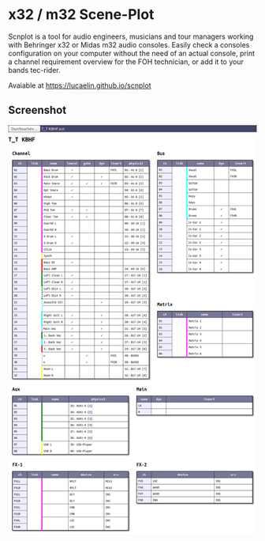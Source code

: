 # x32 / m32 Scene-Plot
Scnplot is a tool for audio engineers, musicians and tour managers working with Behringer x32 or Midas m32 audio consoles.
Easily check a consoles configuration on your computer without the need of an actual console,
print a channel requirement overview for the FOH technician, or add it to your bands tec-rider.

Avaiable at https://lucaelin.github.io/scnplot

## Screenshot
![scnplot webapp preview][logo]

[logo]: https://github.com/lucaelin/scnplot/raw/master/preview/webapp.png "scnplot webapp preview"